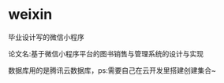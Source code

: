 # weixin
<p>
 毕业设计写的微信小程序 
</p>
<p>
 论文名:基于微信小程序平台的图书销售与管理系统的设计与实现
</p>
<p>
 数据库用的是腾讯云数据库，ps:需要自己在云开发里搭建创建集合~
</p>

<p>
<img alt src="" />
<img src="" />
</p>

